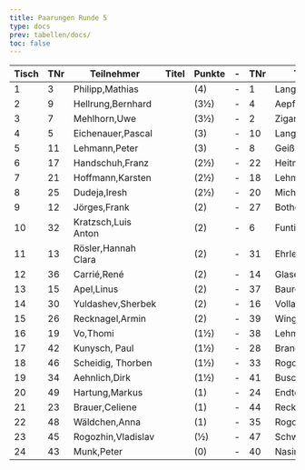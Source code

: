```yaml
---
title: Paarungen Runde 5
type: docs
prev: tabellen/docs/
toc: false
---
```


| Tisch | TNr | Teilnehmer          | Titel | Punkte | -   | TNr | Teilnehmer          | Titel | Punkte | Ergebnis |
| ----- | --- | ------------------- | ----- | ------ | --- | --- | ------------------- | ----- | ------ | -------- |
| 1     | 3   | Philipp,Mathias     |       | (4)    | -   | 1   | Langheinrich,Ferenc | IM    | (3½)   | 0 - 1    |
| 2     | 9   | Hellrung,Bernhard   |       | (3½)   | -   | 4   | Aepfler,Christian   | FM    | (3½)   | 0 - 1    |
| 3     | 7   | Mehlhorn,Uwe        |       | (3½)   | -   | 2   | Ziganshin,Ainur     |       | (3)    | 0 - 1    |
| 4     | 5   | Eichenauer,Pascal   |       | (3)    | -   | 10  | Langer,Paul Georg   |       | (3)    | 1 - 0    |
| 5     | 11  | Lehmann,Peter       |       | (3)    | -   | 8   | Geißhirt,Marco      |       | (3)    | 0 - 1    |
| 6     | 17  | Handschuh,Franz     |       | (2½)   | -   | 22  | Heitmann,Erik       |       | (2½)   | ½ - ½    |
| 7     | 21  | Hoffmann,Karsten    |       | (2½)   | -   | 18  | Lehmann,Georg       |       | (2½)   | 1 - 0    |
| 8     | 25  | Dudeja,Iresh        |       | (2½)   | -   | 20  | Michael,Torsten     |       | (2½)   | 1 - 0    |
| 9     | 12  | Jörges,Frank        |       | (2)    | -   | 27  | Bothe,Florian       |       | (2½)   | 0 - 1    |
| 10    | 32  | Kratzsch,Luis Anton |       | (2)    | -   | 6   | Funtikov,Mykhailo   |       | (2)    | 0 - 1    |
| 11    | 13  | Rösler,Hannah Clara |       | (2)    | -   | 31  | Ehrle,Jens          |       | (2)    | 1 - 0    |
| 12    | 36  | Carrié,René         |       | (2)    | -   | 14  | Glaser,Bernhard     |       | (2)    | ½ - ½    |
| 13    | 15  | Apel,Linus          |       | (2)    | -   | 37  | Bauroth,Raphael     |       | (2)    | 1 - 0    |
| 14    | 30  | Yuldashev,Sherbek   |       | (2)    | -   | 16  | Volland,Ralf        |       | (2)    | ½ - ½    |
| 15    | 26  | Recknagel,Armin     |       | (2)    | -   | 39  | Winger,Frank        |       | (2)    | 1 - 0    |
| 16    | 19  | Vo,Thomi            |       | (1½)   | -   | 38  | Lehmann,Norik       |       | (1½)   | 1 - 0    |
| 17    | 42  | Kunysch, Paul       |       | (1½)   | -   | 28  | Brand,Thomas        |       | (1½)   | 1 - 0    |
| 18    | 46  | Scheidig, Thorben   |       | (1½)   | -   | 33  | Rogozhin,David      |       | (1½)   | 0 - 1    |
| 19    | 34  | Aehnlich,Dirk       |       | (1½)   | -   | 41  | Busch,Leon          |       | (1½)   | 0 - 1    |
| 20    | 49  | Hartung,Markus      |       | (1)    | -   | 24  | Endter,Marcel       |       | (1)    | 1 - 0    |
| 21    | 23  | Brauer,Celiene      |       | (1)    | -   | 44  | Recknagel,Lars      |       | (1)    | 1 - 0    |
| 22    | 48  | Wäldchen,Anna       |       | (1)    | -   | 35  | Rogozhin,Georg      |       | (1)    | 0 - 1    |
| 23    | 45  | Rogozhin,Vladislav  |       | (½)    | -   | 47  | Schwarzer,Jonas     |       | (½)    | 0 - 1    |
| 24    | 43  | Munk,Peter          |       | (0)    | -   | 40  | Nasiri,Ronika       |       | (0)    | 0 - 1    |